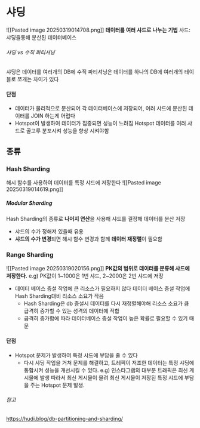 # 샤딩
![[Pasted image 20250319014708.png]]
**데이터를 여러 샤드로 나누는 기법**
샤드: 샤딩을통해 분산된 데이터베이스
###### 샤딩 vs 수직 파티셔닝
샤딩은 데이터를 여러개의 DB에
수직 파티셔닝은 데이터를 하나의 DB에 여러개의 테이블로 쪼개는 차이가 있다
#### 단점
* 데이터가 물리적으로 분산되어 각 데이터베이스에 저장되어, 여러 샤드에 분산된 데이터를 JOIN 하는게 어렵다
* Hotspot이 발생하여 데이터가 집중되면 성능이 느려짐
	Hotspot 데이터를 여러 샤드로 골고루 분포시켜 성능을 향상 시켜야함
## 종류
### Hash Sharding
해시 함수를 사용하여 데이터를 특정 샤드에 저장한다
![[Pasted image 20250319014619.png]]
##### Modular Sharding
Hash Sharding의 종류로 **나머지 연산**을 사용해 샤드를 결정해 데이터를 분산 저장
* 샤드의 수가 정해져 있을때 유용
* **샤드의 수가 변경**되면 해시 함수 변경과 함께 **데이터 재정렬**이 필요함
### Range Sharding
![[Pasted image 20250319020156.png]]
**PK값의 범위로 데이터를 분류해 샤드에 저장한다.**
e.g) PK값이 1~1000은 1번 샤드, 2~2000은 2번 샤드에 저장
* 데이터 베이스 증설 작업에 큰 리소스가 필요하지 않다
	데이터 베이스 증설 작업에 Hash Sharding대비 리소스 소요가 작음
	* Hash Sharding은 db 증설시 데이터를 다시 재정렬해야해 리소스 소요가 큼
	급격히 증가할 수 있는 성격의 데이터에 적합
	* 급격히 증가함에 따라 데이터베이스 증설 작업이 높은 확률로 필요할 수 있기 때문
#### 단점
* Hotspot 문제가 발생하여 특정 샤드에 부담을 줄 수 있다
	* 다시 샤딩 작업을 거쳐 문제를 해결하고, 트레픽이 저조한 데이터는 특정 샤딩에 통합시켜 성능을 개선시킬 수 있다.
e.g) 인스타그램의 대부분 트래픽은 최신 게시물에 발생 따라서 최신 게시물이 몰려 최신 게시물이 저장된 특정 샤드에 부담을 주는 Hotspot 문제 발생. 
###### 참고
https://hudi.blog/db-partitioning-and-sharding/
